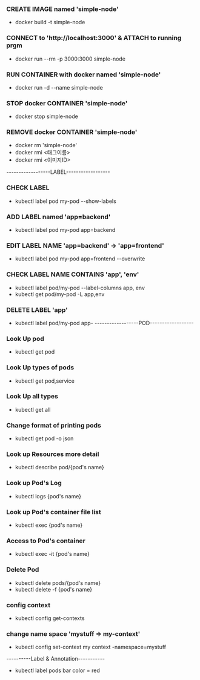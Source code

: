 ### CREATE IMAGE named 'simple-node'

-   docker build -t simple-node

### CONNECT to 'http://localhost:3000' & ATTACH to running prgm

-   docker run --rm -p 3000:3000 simple-node

### RUN CONTAINER with docker named 'simple-node'

-   docker run -d --name simple-node

### STOP docker CONTAINER 'simple-node'

-   docker stop simple-node

### REMOVE docker CONTAINER 'simple-node'

-   docker rm 'simple-node'
-   docker rmi <태그이름>
-   docker rmi <이미지ID>

------------------LABEL------------------

### CHECK LABEL

-   kubectl label pod my-pod --show-labels

### ADD LABEL named 'app=backend'

-   kubectl label pod my-pod app=backend

### EDIT LABEL NAME 'app=backend' -> 'app=frontend'

-   kubectl label pod my-pod app=frontend --overwrite

### CHECK LABEL NAME CONTAINS 'app', 'env'

-   kubectl label pod/my-pod --label-columns app, env
-   kubectl get pod/my-pod -L app,env

### DELETE LABEL 'app'

-   kubectl label pod/my-pod app-
    ------------------POD------------------

### Look Up pod

-   kubectl get pod

### Look Up types of pods

-   kubectl get pod,service

### Look Up all types

-   kubectl get all

### Change format of printing pods

-   kubectl get pod -o json

### Look up Resources more detail

-   kubectl describe pod/{pod's name}

### Look up Pod's Log

-   kubectl logs {pod's name}

### Look up Pod's container file list

-   kubectl exec {pod's name}

### Access to Pod's container

-   kubectl exec -it {pod's name}

### Delete Pod

-   kubectl delete pods/{pod's name}
-   kubectl delete -f {pod's name}

### config context

-   kubectl config get-contexts

### change name space 'mystuff => my-context'

-   kubectl config set-context my context -namespace=mystuff

----------Label & Annotation-----------

-   kubectl label pods bar color = red
